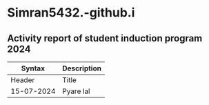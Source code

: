 # Simran5432.-github.i
## Activity report of student induction program 2024
Syntax | Description |
| ----------- | ----------- |
| Header | Title |
| 15-07-2024 | Pyare lal| 
